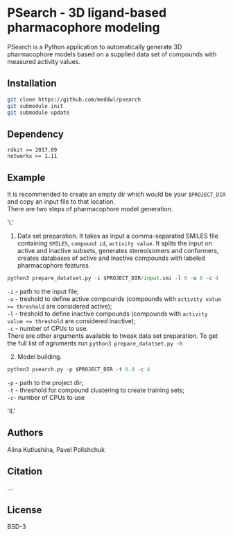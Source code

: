 # PSearch - 3D ligand-based pharmacophore modeling

PSearch is a Python application to automatically generate 3D pharmacophore models based on a supplied data set of compounds with measured activity values.

## Installation

```bash
git clone https://github.com/meddwl/psearch
git submodule init
git submodule update
```

## Dependency

`rdkit >= 2017.09`  
`networkx >= 1.11`  

## Example

It is recommended to create an empty dir which would be your `$PROJECT_DIR` and copy an input file to that location.  
There are two steps of pharmacophore model generation.  

'I.' 

1. Data set preparation. It takes as input a comma-separated SMILES file containing `SMILES`, `compound id`, `activity value`. It splits the input on active and inactive subsets, generates stereoisomers and conformers, creates databases of active and inactive compounds with labeled pharmacophore features.
```python
python3 prepare_datatset.py -i $PROJECT_DIR/input.smi -l 6 -u 8 -c 4
```
`-i` - path to the input file;  
`-u` - treshold to define active compounds (compounds with `activity value >= threshold` are considered active);  
`-l` - treshold to define inactive compounds (compounds with `activity value <= threshold` are considered inactive);  
`-c` - number of CPUs to use.  
There are other arguments available to tweak data set preparation. To get the full list of agruments run `python3 prepare_datatset.py -h`  

2. Model building.  

```python
python3 psearch.py -p $PROJECT_DIR -t 0.4 -c 4
```
`-p` - path to the project dir;  
`-t` - threshold for compound clustering to create training sets;  
`-c`- number of CPUs to use

'II.' 

## Authors
Alina Kutlushina, Pavel Polishchuk

## Citation
...

## License
BSD-3
